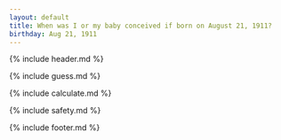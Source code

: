```yaml
---
layout: default
title: When was I or my baby conceived if born on August 21, 1911?
birthday: Aug 21, 1911
---
```


{% include header.md %}

{% include guess.md %}

{% include calculate.md %}

{% include safety.md %}

{% include footer.md %}



